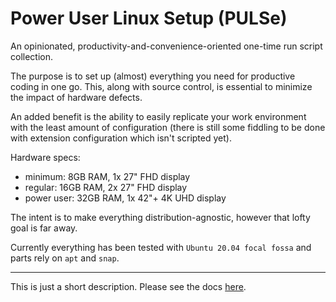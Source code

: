 # Power User Linux Setup (PULSe)

An opinionated, productivity-and-convenience-oriented one-time run script collection.

The purpose is to set up (almost) everything you need for productive coding in one go.
This, along with source control, is essential to minimize the impact of hardware defects.

An added benefit is the ability to easily replicate your work environment
with the least amount of configuration (there is still some fiddling to be done
with extension configuration which isn't scripted yet).

Hardware specs:
- minimum: 8GB RAM, 1x 27" FHD display
- regular: 16GB RAM, 2x 27" FHD display
- power user: 32GB RAM, 1x 42"+ 4K UHD display

The intent is to make everything distribution-agnostic, however that lofty goal is far away.

Currently everything has been tested with `Ubuntu 20.04 focal fossa` and parts rely on `apt` and `snap`.

***

This is just a short description. Please see the docs
[here](https://theodoread.github.io/power-user-linux-setup/).
